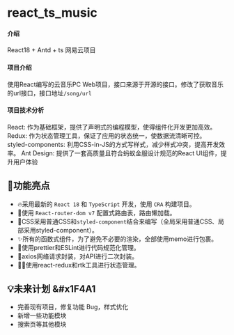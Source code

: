 # react_ts_music

#### 介绍

React18 + Antd + ts 网易云项目

#### 项目介绍

使用React编写的云音乐PC Web项目，接口来源于开源的接口。修改了获取音乐的url接口，接口地址`/song/url`

#### 项目技术分析

React: 作为基础框架，提供了声明式的编程模型，使得组件化开发更加高效。
Redux: 作为状态管理工具，保证了应用的状态统一，使数据流清晰可控。
styled-components: 利用CSS-in-JS的方式写样式，减少样式冲突，提高开发效率。
Ant Design: 提供了一套高质量且符合蚂蚁金服设计规范的React UI组件，提升用户体验

## 🍊功能亮点

- 🔥采用最新的 `React 18` 和 `TypeScript` 开发，使用 `CRA` 构建项目。
- 💪使用 `React-router-dom v7` 配置式路由表，路由懒加载。
- 🌳CSS采用普通CSS和`styled-component`结合来编写（全局采用普通CSS、局部采用styled-component）。
- ✨所有的函数式组件，为了避免不必要的渲染，全部使用memo进行包裹。
- 🎨使用prettier和ESLint进行代码规范化管理。
- 🚀axios网络请求封装，对API进行二次封装。
- 🏃‍♂️使用react-redux和rtk工具进行状态管理。

## 💡未来计划 &#x1F4A1

- 完善现有项目，修复功能 Bug，样式优化
- 新增一些功能模块
- 搜索页等其他模块
